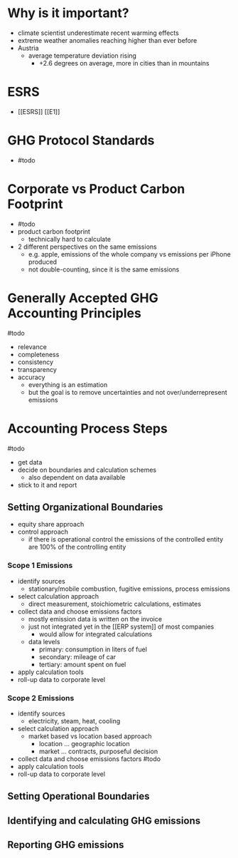 # Why is it important?
- climate scientist underestimate recent warming effects
- extreme weather anomalies reaching higher than ever before
- Austria
	- average temperature deviation rising 
		- +2.6 degrees on average, more in cities than in mountains

# ESRS
- [[ESRS]] [[E1]]

# GHG Protocol Standards
- #todo

# Corporate vs Product Carbon Footprint
- #todo
- product carbon footprint
	- technically hard to calculate
- 2 different perspectives on the same emissions
	- e.g. apple, emissions of the whole company vs emissions per iPhone produced
	- not double-counting, since it is the same emissions

# Generally Accepted GHG Accounting Principles
#todo 
- relevance
- completeness
- consistency
- transparency
- accuracy
	- everything is an estimation
	- but the goal is to remove uncertainties and not over/underrepresent emissions

# Accounting Process Steps
#todo
- get data
- decide on boundaries and calculation schemes
	- also dependent on data available
- stick to it and report

## Setting Organizational Boundaries
- equity share approach
- control approach
	- if there is operational control the emissions of the controlled entity are 100% of the controlling entity

### Scope 1 Emissions
- identify sources
	- stationary/mobile combustion, fugitive emissions, process emissions
- select calculation approach
	- direct measurement, stoichiometric calculations, estimates
- collect data and choose emissions factors
	- mostly emission data is written on the invoice
	- just not integrated yet in the [[ERP system]] of most companies
		- would allow for integrated calculations
	- data levels
		- primary: consumption in liters of fuel
		- secondary: mileage of car
		- tertiary: amount spent on fuel
- apply calculation tools
- roll-up data to corporate level

### Scope 2 Emissions
- identify sources
	- electricity, steam, heat, cooling
- select calculation approach
	- market based vs location based approach	
		- location ... geographic location
		- market ... contracts, purposeful decision
- collect data and choose emissions factors
#todo
- apply calculation tools
- roll-up data to corporate level

## Setting Operational Boundaries

## Identifying and calculating GHG emissions

## Reporting GHG emissions

# 

